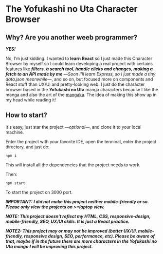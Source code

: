 # The Yofukashi no Uta Character Browser

## Why? Are you another weeb programmer?

***YES!***

No, I'm just kidding. I wanted to **learn React** so I just made this Character Browser by myself so I could learn developing a real project with certains features like ***filters***, ***a search tool***, ***handle clicks and changes***, ***making a fetch to an API made by me*** —*Soon I'll learn Express, so I just made a tiny data.json meanwhile*—, and so on, but focused more on components and React stuff than UX/UI and pretty-looking web. I just do the character browser based in the **Yofukashi no Uta** manga characters because I like the manga and also the art of the [mangaka](https://twitter.com/cot_510). The idea of making this show up in my head while reading it!

## How to start?

It's easy, just star the project —*optional*—, and clone it to your local machine.

Enter the project with your favorite IDE, open the terminal, enter the project directory, and just do:

`npm i`

This will install all the dependencies that the project needs to work.

Then:

`npm start`

To start the project on 3000 port.

***IMPORTANT: I did not make this project neither mobile-friendly or so. Please only view the projects on >=laptop view.***

***NOTE: This project doesn't reflect my HTML, CSS, responsive-design, mobile-friendly, SEO, UX/UI skills. It is just a React practice.***

***NOTE2: This project may or may not be improved (*better UX/UI, mobile-friendly, responsive design, SEO, performance, etc*). Please be aware of that, maybe if in the future there are more characters in the Yofukashi no Uta manga I will be improving this project.***